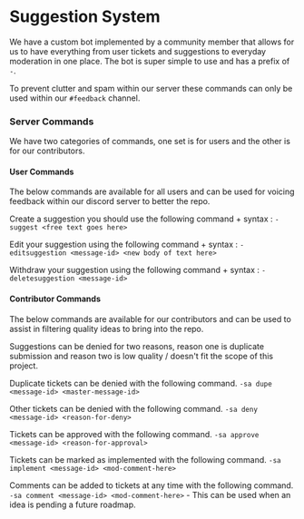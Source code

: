# Suggestion System

We have a custom bot implemented by a community member that allows for us to have everything from user tickets and suggestions to everyday moderation in one place. The bot is super simple to use and has a prefix of `-`.

To prevent clutter and spam within our server these commands can only be used within our `#feedback` channel.

### Server Commands

We have two categories of commands, one set is for users and the other is for our contributors. 


#### User Commands
The below commands are available for all users and can be used for voicing feedback within our discord server to better the repo.

Create a suggestion you should use the following command + syntax :
`-suggest <free text goes here>`

Edit your suggestion using the following command + syntax : 
`-editsuggestion <message-id> <new body of text here>`

Withdraw your suggestion using the following command + syntax : 
`-deletesuggestion <message-id>`


#### Contributor Commands
The below commands are available for our contributors and can be used to assist in filtering quality ideas to bring into the repo.

Suggestions can be denied for two reasons, reason one is duplicate submission and reason two is low quality / doesn't fit the scope of this project.

Duplicate tickets can be denied with the following command.
`-sa dupe <message-id> <master-message-id>`

Other tickets can be denied with the following command.
`-sa deny <message-id> <reason-for-deny>`

Tickets can be approved with the following command.
`-sa approve <message-id> <reason-for-approval>`

Tickets can be marked as implemented with the following command.
`-sa implement <message-id> <mod-comment-here>`

Comments can be added to tickets at any time with the following command.
`-sa comment <message-id> <mod-comment-here>`
	- This can be used when an idea is pending a future roadmap.




